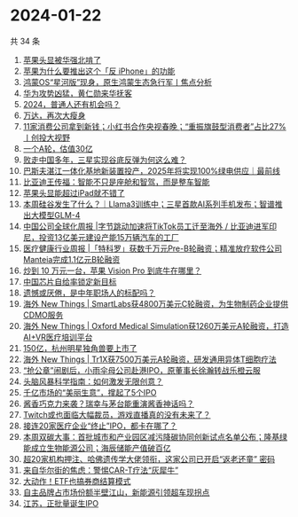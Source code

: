 # 2024-01-22

共 34 条

<!-- BEGIN 36KR -->
<!-- 最后更新时间 2024-01-22 07:04:47 +0800 -->
1. [苹果头显被华强北啃了](https://36kr.com/p/2612401455700361)
1. [苹果为什么要推出这个「反 iPhone」的功能](https://36kr.com/p/2612811771795848)
1. [鸿蒙OS“星河版”现身，原生鸿蒙生态急行军丨焦点分析](https://36kr.com/p/2611218543270018)
1. [华为攻势凶猛，黄仁勋来华抚客](https://36kr.com/p/2613768328960386)
1. [2024，普通人还有机会吗？](https://36kr.com/p/2613015380760712)
1. [万达，再次大瘦身](https://36kr.com/p/2613775296305541)
1. [11家消费公司拿到新钱；小红书合作央视春晚；“重振旗鼓型消费者”占比27%丨创投大视野](https://36kr.com/p/2611328062871688)
1. [一个A轮，估值30亿](https://36kr.com/p/2612673189730434)
1. [败走中国多年，三星实现谷底反弹为何这么难？](https://36kr.com/p/2613000413257865)
1. [巴斯夫湛江一体化基地新装置投产，2025年将实现100%绿电供应｜最前线](https://36kr.com/p/2613215024421253)
1. [比亚迪王传福：智能不只是座舱和智驾，而是整车智能](https://36kr.com/p/2612914143746183)
1. [苹果头显能超过iPad就不错了](https://36kr.com/p/2612599082014849)
1. [本周硅谷发生了什么？｜Llama3训练中；三星首款AI系列手机发布；智谱推出大模型GLM-4](https://36kr.com/p/2614153999653251)
1. [中国公司全球化周报 | ​字节跳动加速将TikTok员工迁至海外 / 比亚迪进军印尼，投资13亿美元建设产能15万辆汽车的工厂](https://36kr.com/p/2611528237602951)
1. [医疗健康行业周报 |「特科罗」获数千万元Pre-B轮融资；精准放疗软件公司Manteia完成1.1亿元B轮融资](https://36kr.com/p/2612636403030151)
1. [炒到 10 万元一台，苹果 Vision Pro 到底牛在哪里？](https://36kr.com/p/2613935785744515)
1. [中国芯片自给率锁定新目标](https://36kr.com/p/2613865917700232)
1. [遗憾或厌倦，是中年职场人的标配吗？](https://36kr.com/p/2612222230550917)
1. [海外 New Things | SmartLabs获4800万美元C轮融资，为生物制药企业提供CDMO服务](https://36kr.com/p/2611084294625669)
1. [海外 New Things | Oxford Medical Simulation获1260万美元A轮融资，打造AI+VR医疗培训平台](https://36kr.com/p/2608300977387015)
1. [150亿，杭州明星独角兽要上市了](https://36kr.com/p/2612690492659842)
1. [海外 New Things | Tr1X获7500万美元A轮融资，研发通用异体T细胞疗法](https://36kr.com/p/2611079631378561)
1. [“抢公章”闹剧后，小雨伞母公司赴港IPO，原董事长徐瀚转战乐橙云服](https://36kr.com/p/2612987681529991)
1. [头脑风暴科学指南：如何激发无限创意？](https://36kr.com/p/2566007002211714)
1. [千亿市场的“美丽生意”，撑起了5个IPO](https://36kr.com/p/2612986185128064)
1. [酱香巧克力来袭？瑞幸与茅台能重演酱香神话吗？](https://36kr.com/p/2613843226648456)
1. [Twitch或也面临大幅裁员，游戏直播真的没有未来了？](https://36kr.com/p/2612780540041350)
1. [接连20家医疗企业“终止”IPO，都卡在哪了？](https://36kr.com/p/2613634839812485)
1. [本周双碳大事：首批城市和产业园区减污降碳协同创新试点名单公布；隆基绿能成立生物能源公司；海辰储能产值破百亿](https://36kr.com/p/2611580235143296)
1. [超20家机构押注、哈佛遗传学大佬领衔，这家公司已开启“返老还童” 密码](https://36kr.com/p/2613635030931590)
1. [来自华尔街的焦虑：警惕CAR-T疗法“灰犀牛”](https://36kr.com/p/2612999365499272)
1. [大动作！ETF也搞券商结算模式](https://36kr.com/p/2613917597112453)
1. [自主品牌占市场份额半壁江山，新能源引领超车现拐点](https://36kr.com/p/2613830426648454)
1. [江苏，正批量诞生IPO](https://36kr.com/p/2613900900849801)
<!-- END 36KR -->